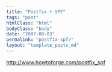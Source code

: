 ```yaml
---
title: "Postfix + SPF"
tags: "post"
htmlClass: "html"
bodyClass: "body"
date: "2007-08-03"
permalink: "postfix-spf/"
layout: "template_posts_md"
---
```

<p><a href="http://www.howtoforge.com/postfix_spf">http://www.howtoforge.com/postfix_spf</a></p>
